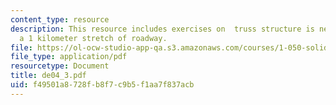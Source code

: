 ```yaml
---
content_type: resource
description: This resource includes exercises on  truss structure is needed to support
  a 1 kilometer stretch of roadway.
file: https://ol-ocw-studio-app-qa.s3.amazonaws.com/courses/1-050-solid-mechanics-fall-2004/f49501a8728fb8f7c9b5f1aa7f837acb_de04_3.pdf
file_type: application/pdf
resourcetype: Document
title: de04_3.pdf
uid: f49501a8-728f-b8f7-c9b5-f1aa7f837acb
---
```

